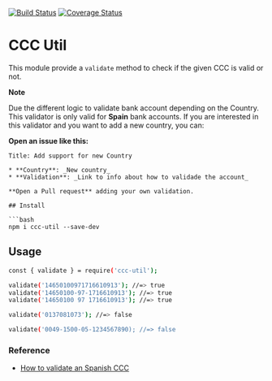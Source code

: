 [![Build Status](https://travis-ci.org/JuanMaRuiz/ccc-util.svg?branch=master)](https://travis-ci.org/JuanMaRuiz/ccc-util)
[![Coverage Status](https://coveralls.io/repos/github/JuanMaRuiz/ccc-util/badge.svg?branch=master)](https://coveralls.io/github/JuanMaRuiz/ccc-util?branch=master)

# CCC Util

This module provide a `validate` method to check if the given CCC is valid or not. 

**Note**

Due the different logic to validate bank account depending on the Country. This validator is only valid for **Spain** bank accounts. If you are interested in this validator and you want to add a new country, you can:

**Open an issue like this:**

```
Title: Add support for new Country

* **Country**: _New country_
* **Validation**: _Link to info about how to validade the account_

**Open a Pull request** adding your own validation.

## Install

```bash
npm i ccc-util --save-dev
```

## Usage

```bash
const { validate } = require('ccc-util');

validate('14650100971716610913'); //=> true
validate('14650100-97-1716610913'); //=> true
validate('14650100 97 1716610913'); //=> true

validate('0137081073'); //=> false

validate('0049-1500-05-1234567890); //=> false
```

### Reference

* [How to validate an Spanish CCC](https://es.wikipedia.org/wiki/Código_cuenta_cliente#D%C3%ADgitos_de_control)
